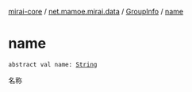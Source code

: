 [mirai-core](../../index.md) / [net.mamoe.mirai.data](../index.md) / [GroupInfo](index.md) / [name](./name.md)

# name

`abstract val name: `[`String`](https://kotlinlang.org/api/latest/jvm/stdlib/kotlin/-string/index.html)

名称

